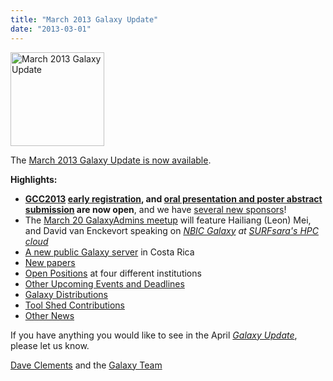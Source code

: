 ```yaml
---
title: "March 2013 Galaxy Update"
date: "2013-03-01"
---
```

<div class='right'><a href='/galaxy-updates/2013-03/'><img src="/images/logos/GalaxyUpdate200.png" alt="March 2013 Galaxy Update" width=150 /></a></div>

The [March 2013 Galaxy Update is now available](/galaxy-updates/2013-03/). 

**Highlights:**
* **[GCC2013](/galaxy-updates/2013-03/#gcc2013) [early registration](/events/gcc2013/register/), and [oral presentation and poster abstract submission](/events/gcc2013/abstracts/) are now open**, and we have  [several new sponsors](/galaxy-updates/2013-03/#sponsorships)!
* The [March 20 GalaxyAdmins meetup](/galaxy-updates/2013-03/#march-galaxyadmins-web-meetup) will feature Hailiang (Leon) Mei, and David van Enckevort speaking on *[NBIC Galaxy](http://galaxy.nbic.nl/) at [SURFsara's HPC cloud](https://www.surfsara.nl/)* 
* [A new public Galaxy server](/galaxy-updates/2013-03/#new-public-galaxy-servers) in Costa Rica
* [New papers](/galaxy-updates/2013-03/#new-papers)
* [Open Positions](/galaxy-updates/2013-03/#whos-hiring) at four different institutions
* [Other Upcoming Events and Deadlines](/galaxy-updates/2013-03/#other-upcoming-events-and-deadlines)
* [Galaxy Distributions](/galaxy-updates/2013-03/#galaxy-distributions)
* [Tool Shed Contributions](/galaxy-updates/2013-03/#toolshed-contributions)
* [Other News](/galaxy-updates/2013-03/#other-news)

If you have anything you would like to see in the April *[Galaxy Update](/galaxy-updates/)*, please let us know.

[Dave Clements](/people/dave-clements/) and the [Galaxy Team](/galaxy-team/)
